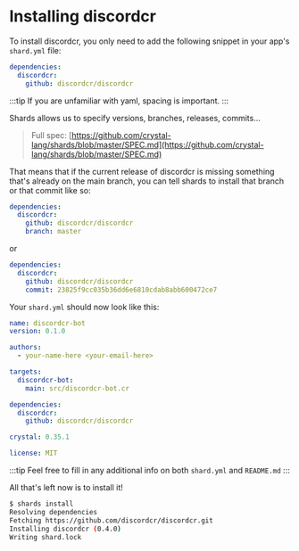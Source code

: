 # Installing discordcr

To install discordcr, you only need to add the following snippet in your app's `shard.yml` file:

```yml
dependencies:
  discordcr:
    github: discordcr/discordcr
```

:::tip
If you are unfamiliar with yaml, spacing is important.
:::

Shards allows us to specify versions, branches, releases, commits...

> Full spec: [https://github.com/crystal-lang/shards/blob/master/SPEC.md](https://github.com/crystal-lang/shards/blob/master/SPEC.md)

That means that if the current release of discordcr is missing something that's already on the main branch, you can tell shards to install that branch or that commit like so:

```yml
dependencies:
  discordcr:
    github: discordcr/discordcr
    branch: master
```
or
```yml
dependencies:
  discordcr:
    github: discordcr/discordcr
    commit: 23825f9cc035b36dd6e6810cdab8abb600472ce7
```

Your `shard.yml` should now look like this:

```yml
name: discordcr-bot
version: 0.1.0

authors:
  - your-name-here <your-email-here>

targets:
  discordcr-bot:
    main: src/discordcr-bot.cr

dependencies:
  discordcr:
    github: discordcr/discordcr

crystal: 0.35.1

license: MIT
```

:::tip
Feel free to fill in any additional info on both `shard.yml` and `README.md`
:::

All that's left now is to install it!

```sh
$ shards install
Resolving dependencies
Fetching https://github.com/discordcr/discordcr.git
Installing discordcr (0.4.0)
Writing shard.lock
```
